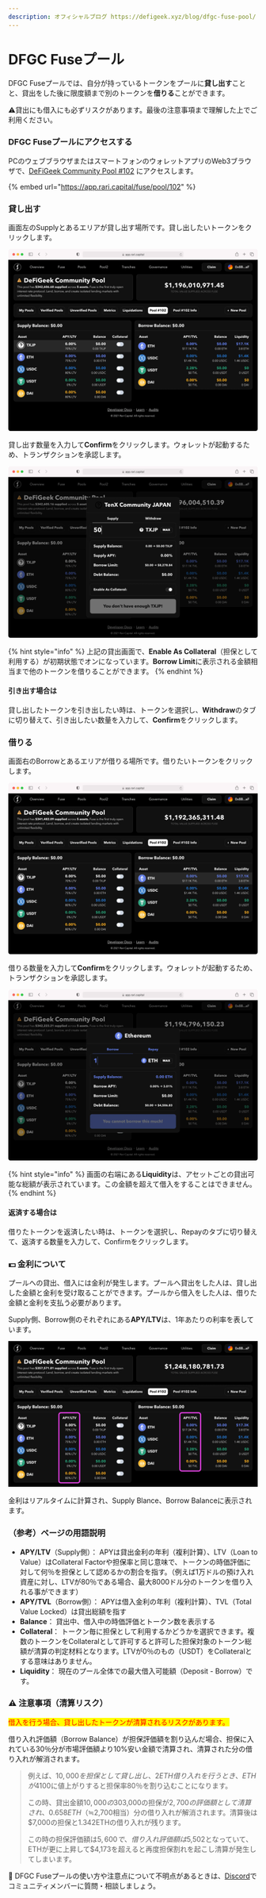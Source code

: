 ```yaml
---
description: オフィシャルブログ https://defigeek.xyz/blog/dfgc-fuse-pool/
---
```


# DFGC Fuseプール

DFGC Fuseプールでは、自分が持っているトークンをプールに**貸し出す**ことと、貸出をした後に限度額まで別のトークンを**借りる**ことができます。

⚠貸出にも借入にも必ずリスクがあります。最後の注意事項まで理解した上でご利用ください。



### DFGC Fuseプールにアクセスする

PCのウェブブラウザまたはスマートフォンのウォレットアプリのWeb3ブラウザで、[DeFiGeek Community Pool #102](https://app.rari.capital/fuse/pool/102) ​にアクセスします。

{% embed url="https://app.rari.capital/fuse/pool/102" %}



### 貸し出す

画面左のSupplyとあるエリアが貸し出す場所です。貸し出したいトークンをクリックします。

![](.gitbook/assets/dfgc-fuse-pool-lend-1.webp)

貸し出す数量を入力して**Confirm**をクリックします。ウォレットが起動するため、トランザクションを承認します。

![](.gitbook/assets/dfgc-fuse-pool-lend-2.webp)

{% hint style="info" %}
上記の貸出画面で、**Enable As Collateral**（担保として利用する）が初期状態でオンになっています。**Borrow Limit**に表示される金額相当まで他のトークンを借りることができます。
{% endhint %}

#### 引き出す場合は

貸し出したトークンを引き出したい時は、トークンを選択し、**Withdraw**のタブに切り替えて、引き出したい数量を入力して、**Confirm**をクリックします。



### 借りる

画面右のBorrowとあるエリアが借りる場所です。借りたいトークンをクリックします。

![](.gitbook/assets/dfgc-fuse-pool-borrow.webp)

借りる数量を入力して**Confirm**をクリックします。ウォレットが起動するため、トランザクションを承認します。

![](.gitbook/assets/dfgc-fuse-pool-borrow-1.webp)

{% hint style="info" %}
画面の右端にある**Liquidity**は、アセットごとの貸出可能な総額が表示されています。この金額を超えて借入をすることはできません。
{% endhint %}

#### 返済する場合は

借りたトークンを返済したい時は、トークンを選択し、Repayのタブに切り替えて、返済する数量を入力して、Confirmをクリックします。

### 💵 金利について

プールへの貸出、借入には金利が発生します。プールへ貸出をした人は、貸し出した金額と金利を受け取ることができます。プールから借入をした人は、借りた金額と金利を支払う必要があります。

Supply側、Borrow側のそれぞれにある**APY/LTV**は、1年あたりの利率を表しています。

![](.gitbook/assets/dfgc-fuse-pool-apy-1.webp)

金利はリアルタイムに計算され、Supply Blance、Borrow Balanceに表示されます。



### （参考）ページの用語説明

* **APY/LTV**（Supply側）： APYは貸出金利の年利（複利計算）、LTV（Loan to Value）はCollateral Factorや担保率と同じ意味で、トークンの時価評価に対して何％を担保として認めるかの割合を指す。（例えば1万ドルの預け入れ資産に対し、LTVが80％である場合、最大8000ドル分のトークンを借り入れる事ができます）
* **APY/TVL**（Borrow側）： APYは借入金利の年利（複利計算）、TVL（Total Value Locked）は貸出総額を指す
* **Balance**： 貸出中、借入中の時価評価とトークン数を表示する
* **Collateral**： トークン毎に担保として利用するかどうかを選択できます。複数のトークンをCollateralとして許可すると許可した担保対象のトークン総額が清算の判定材料となります。LTVが0％のもの（USDT）をCollateralとする意味はありません。&#x20;
* **Liquidity**： 現在のプール全体での最大借入可能額（Deposit - Borrow）です。



### ⚠️ 注意事項（清算リスク）

<mark style="color:red;">借入を行う場合、貸し出したトークンが清算されるリスクがあります。</mark>

借り入れ評価額（Borrow Balance）が担保評価額を割り込んだ場合、担保に入れている30％分が市場評価額より10%安い金額で清算され、清算された分の借り入れが解消されます。

> 例えば、$10,000を担保として貸し出し、2 ETH借り入れを行うとき、ETHが$4100に値上がりすると担保率80％を割り込むことになります。
>
> この時、貸出金額$10,000の30%である$3,000の担保が$2,700の評価額として清算され、0.658 ETH（≒$2,700相当）分の借り入れが解消されます。清算後は $7,000の担保と1.342ETHの借り入れが残ります。
>
> この時の担保評価額は$5,600で、借り入れ評価額は$5,502となっていて、ETHが更に上昇して$4,173を超えると再度担保割れを起こし清算が発生してしまいます。



📧 DFGC Fuseプールの使い方や注意点について不明点があるときは、[Discord](http://discord.gg/FQYXqVBEnh)でコミュニティメンバーに質問・相談しましょう。
